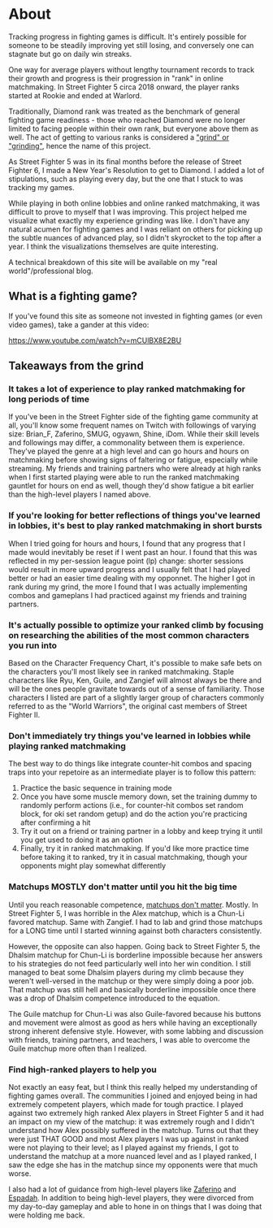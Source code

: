 # About

Tracking progress in fighting games is difficult. It's entirely possible for someone to be steadily improving yet still losing, and conversely one can stagnate but go on daily win streaks.

One way for average players without lengthy tournament records to track their growth and progress is their progression in "rank" in online matchmaking. In Street Fighter 5 circa 2018 onward, the player ranks started at Rookie and ended at Warlord. 

Traditionally, Diamond rank was treated as the benchmark of general fighting game readiness - those who reached Diamond were no longer limited to facing people within their own rank, but everyone above them as well. The act of getting to various ranks is considered a ["grind" or "grinding"](https://en.wikipedia.org/wiki/Grinding_(video_games)), hence the name of this project.

As Street Fighter 5 was in its final months before the release of Street Fighter 6, I made a New Year's Resolution to get to Diamond. I added a lot of stipulations, such as playing every day, but the one that I stuck to was tracking my games.

While playing in both online lobbies and online ranked matchmaking, it was difficult to prove to myself that I was improving. This project helped me visualize what exactly my experience grinding was like. I don't have any natural acumen for fighting games and I was reliant on others for picking up the subtle nuances of advanced play, so I didn't skyrocket to the top after a year. I think the visualizations themselves are quite interesting.

A technical breakdown of this site will be available on my "real world"/professional blog.

## What is a fighting game?

If you've found this site as someone not invested in fighting games (or even video games), take a gander at this video:

https://www.youtube.com/watch?v=mCUlBX8E2BU

## Takeaways from the grind

### It takes a lot of experience to play ranked matchmaking for long periods of time

If you've been in the Street Fighter side of the fighting game community at all, you'll know some frequent names on Twitch with followings of varying size: Brian_F, Zaferino, SMUG, ogyawn, Shine, iDom. While their skill levels and followings may differ, a commonality between them is experience. They've played the genre at a high level and can go hours and hours on matchmaking before showing signs of faltering or fatigue, especially while streaming. My friends and training partners who were already at high ranks when I first started playing were able to run the ranked matchmaking gauntlet for hours on end as well, though they'd show fatigue a bit earlier than the high-level players I named above.

### If you're looking for better reflections of things you've learned in lobbies, it's best to play ranked matchmaking in short bursts

When I tried going for hours and hours, I found that any progress that I made would inevitably be reset if I went past an hour. I found that this was reflected in my per-session league point (lp) change: shorter sessions would result in more upward progress and I usually felt that I had played better or had an easier time dealing with my opponnet. The higher I got in rank during my grind, the more I found that I was actually implementing combos and gameplans I had practiced against my friends and training partners.

### It's actually possible to optimize your ranked climb by focusing on researching the abilities of the most common characters you run into

Based on the Character Frequency Chart, it's possible to make safe bets on the characters you'll most likely see in ranked matchmaking. Staple characters like Ryu, Ken, Guile, and Zangief will almost always be there and will be the ones people gravitate towards out of a sense of familiarity. Those characters I listed are part of a slightly larger group of characters commonly referred to as the "World Warriors", the original cast members of Street Fighter II.

### Don't immediately try things you've learned in lobbies while playing ranked matchmaking

The best way to do things like integrate counter-hit combos and spacing traps into your repetoire as an intermediate player is to follow this pattern:
1. Practice the basic sequence in training mode
2. Once you have some muscle memory down, set the training dummy to randomly perform actions (i.e., for counter-hit combos set random block, for oki set random getup) and do the action you're practicing after confirming a hit
3. Try it out on a friend or training partner in a lobby and keep trying it until you get used to doing it as an option
4. Finally, try it in ranked matchmaking. If you'd like more practice time before taking it to ranked, try it in casual matchmaking, though your opponents might play somewhat differently 

### Matchups MOSTLY don't matter until you hit the big time

Until you reach reasonable competence, [matchups don't matter](https://www.youtube.com/watch?v=Ts9TGTZfLsk&t=243s). Mostly. In Street Fighter 5, I was horrible in the Alex matchup, which is a Chun-Li favored matchup. Same with Zangief. I had to lab and grind those matchups for a LONG time until I started winning against both characters consistently.

However, the opposite can also happen. Going back to Street Fighter 5, the Dhalsim matchup for Chun-Li is borderline impossible because her answers to his strategies do not feed particularly well into her win condition. I still managed to beat some Dhalsim players during my climb because they weren't well-versed in the matchup or they were simply doing a poor job. That matchup was still hell and basically borderline impossible once there was a drop of Dhalsim competence introduced to the equation.

The Guile matchup for Chun-Li was also Guile-favored because his buttons and movement were almost as good as hers while having an exceptionally strong inherent defensive style. However, with some labbing and discussion with friends, training partners, and teachers, I was able to overcome the Guile matchup more often than I realized.

### Find high-ranked players to help you

Not exactly an easy feat, but I think this really helped my understanding of fighting games overall. The communities I joined and enjoyed being in had extremely competent players, which made for tough practice. I played against two extremely high ranked Alex players in Street Fighter 5 and it had an impact on my view of the matchup: it was extremely rough and I didn't understand how Alex possibly suffered in the matchup. Turns out that they were just THAT GOOD and most Alex players I was up against in ranked were not playing to their level; as I played against my friends, I got to understand the matchup at a more nuanced level and as I played ranked, I saw the edge she has in the matchup since my opponents were that much worse.

I also had a lot of guidance from high-level players like [Zaferino](https://www.twitch.tv/zaferino1) and [Espadah](https://www.twitch.tv/espadah). In addition to being high-level players, they were divorced from my day-to-day gameplay and able to hone in on things that I was doing that were holding me back.

